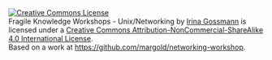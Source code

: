 <a rel="license" href="http://creativecommons.org/licenses/by-nc-sa/4.0/">
    <img alt="Creative Commons License" style="border-width:0" src="https://i.creativecommons.org/l/by-nc-sa/4.0/88x31.png" />
</a>
<br />
<span
    xmlns:dct="http://purl.org/dc/terms/"
    href="http://purl.org/dc/dcmitype/Text"
    property="dct:title"
    rel="dct:type">Fragile Knowledge Workshops - Unix/Networking</span>
by <a xmlns:cc="http://creativecommons.org/ns#" href="margold.io" property="cc:attributionName" rel="cc:attributionURL">Irina Gossmann</a>
is licensed under a <a rel="license" href="http://creativecommons.org/licenses/by-nc-sa/4.0/">Creative Commons Attribution-NonCommercial-ShareAlike 4.0 International License</a>.
<br />
Based on a work at <a xmlns:dct="http://purl.org/dc/terms/" href="https://github.com/margold/networking-workshop" rel="dct:source">https://github.com/margold/networking-workshop</a>.
